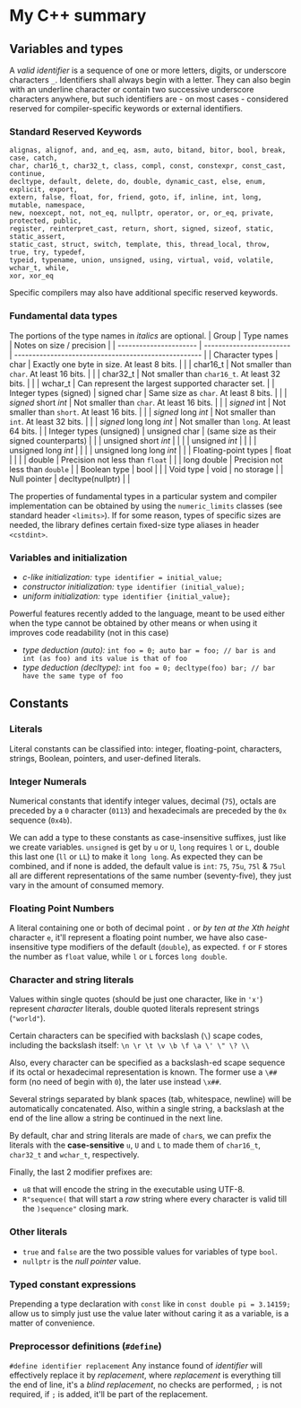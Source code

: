 # My C++ summary
## Variables and types
A _valid identifier_ is a sequence of one or more letters, digits, or underscore characters `_`. Identifiers shall
always begin with a letter. They can also begin with an underline character or contain two successive underscore
characters anywhere, but such identifiers are - on most cases - considered reserved for compiler-specific keywords or
external identifiers.
### Standard Reserved Keywords
```
alignas, alignof, and, and_eq, asm, auto, bitand, bitor, bool, break, case, catch,
char, char16_t, char32_t, class, compl, const, constexpr, const_cast, continue,
decltype, default, delete, do, double, dynamic_cast, else, enum, explicit, export,
extern, false, float, for, friend, goto, if, inline, int, long, mutable, namespace,
new, noexcept, not, not_eq, nullptr, operator, or, or_eq, private, protected, public,
register, reinterpret_cast, return, short, signed, sizeof, static, static_assert,
static_cast, struct, switch, template, this, thread_local, throw, true, try, typedef,
typeid, typename, union, unsigned, using, virtual, void, volatile, wchar_t, while,
xor, xor_eq
```
Specific compilers may also have additional specific reserved keywords.

### Fundamental data types
The portions of the type names in _italics_ are optional.
| Group                    | Type names               | Notes on size / precision                            |
| ----------------------   | ------------------------ | ---------------------------------------------------- |
| Character types          | char                     | Exactly one byte in size. At least 8 bits.           |
|                          | char16_t                 | Not smaller than `char`. At least 16 bits.           |
|                          | char32_t                 | Not smaller than `char16_t`. At least 32 bits.       |
|                          | wchar_t                  | Can represent the largest supported character set.   |
| Integer types (signed)   | signed char              | Same size as `char`. At least 8 bits.                |
|                          | _signed_ short _int_     | Not smaller than `char`. At least 16 bits.           |
|                          | _signed_ int             | Not smaller than `short`. At least 16 bits.          |
|                          | _signed_ long _int_      | Not smaller than `int`. At least 32 bits.            |
|                          | _signed_ long long _int_ | Not smaller than `long`. At least 64 bits.           |
| Integer types (unsigned) | unsigned char            | (same size as their signed counterparts)             |
|                          | unsigned short _int_     |                                                      |
|                          | unsigned _int_           |                                                      |
|                          | unsigned long _int_      |                                                      |
|                          | unsigned long long _int_ |                                                      |
| Floating-point types     | float                    |                                                      |
|                          | double                   | Precision not less than `float`                      |
|                          | long double              | Precision not less than `double`                     |
| Boolean type             | bool                     |                                                      |
| Void type                | void                     | no storage                                           |
| Null pointer             | decltype(nullptr)        |                                                      |

The properties of fundamental types in a particular system and compiler implementation can be obtained by
using the `numeric_limits` classes (see standard header `<limits>`). If for some reason, types of specific
sizes are needed, the library defines certain fixed-size type aliases in header `<cstdint>`.

### Variables and initialization

* _c-like initialization:_ `type identifier = initial_value;`
* _constructor initialization:_ `type identifier (initial_value);`
* _uniform initialization:_ `type identifier {initial_value};`

Powerful features recently added to the language, meant to be used either when the type cannot
be obtained by other means or when using it improves code readability (not in this case)
* _type deduction (auto):_ `int foo = 0; auto bar = foo; // bar is and int (as foo) and its value is that of foo`
* _type deduction (decltype):_ `int foo = 0; decltype(foo) bar; // bar have the same type of foo`

## Constants
### Literals
Literal constants can be classified into: integer, floating-point, characters, strings, Boolean, pointers, and
user-defined literals.

### Integer Numerals
Numerical constants that identify integer values, decimal (`75`), octals are preceded by a `0` character (`0113`)
and hexadecimals are preceded by the `0x` sequence (`0x4b`).

We can add a type to these constants as case-insensitive suffixes, just like we create variables. `unsigned` is get
by `u` or `U`, `long` requires `l` or `L`, double this last one (`ll` or `LL`) to make it `long long`. As expected
they can be combined, and if none is added, the default value is `int`: `75`, `75u`, `75l` & `75ul` all are different
representations of the same number (seventy-five), they just vary in the amount of consumed memory.

### Floating Point Numbers
A literal containing one or both of decimal point `.` or _by ten at the Xth height_ character `e`, it'll represent
a floating point number, we have also case-insensitive type modifiers of the default (`double`), as expected. `f` or
`F` stores the number as `float` value, while `l` or `L` forces `long double`.

### Character and string literals
Values within single quotes (should be just one character, like in `'x'`) represent _character_ literals, double
quoted literals represent strings (`"world"`).

Certain characters can be specified with backslash (`\`) scape codes, including the backslash itself:
`\n \r \t \v \b \f \a \' \" \? \\`

Also, every character can be specified as a backslash-ed scape sequence if its octal or hexadecimal representation
is known. The former use a `\##` form (no need of begin with `0`), the later use instead `\x##`.

Several strings separated by blank spaces (tab, whitespace, newline) will be automatically concatenated. Also, within
a single string, a backslash at the end of the line allow a string be continued in the next line.

By default, char and string literals are made of `char`s, we can prefix the literals with the **case-sensitive** `u`,
`U` and `L` to made them of `char16_t`, `char32_t` and `wchar_t`, respectively.

Finally, the last 2 modifier prefixes are:
* `u8` that will encode the string in the executable using UTF-8.
* `R"sequence(` that will start a _raw_ string where every character is valid till the `)sequence"` closing mark.

### Other literals
* `true` and `false` are the two possible values for variables of type `bool`.
* `nullptr` is the _null pointer_ value.

### Typed constant expressions
Prepending a type declaration with `const` like in `const double pi = 3.14159;` allow us to simply just use the value
later without caring it as a variable, is a matter of convenience.

### Preprocessor definitions (`#define`)
`#define identifier replacement`
Any instance found of _identifier_ will effectively replace it by _replacement_, where _replacement_ is everything till
the end of line, it's a _blind replacement_, no checks are performed, `;` is not required, if `;` is added, it'll be
part of the replacement.
